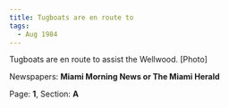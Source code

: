 ```yaml
---  
title: Tugboats are en route to  
tags:  
  - Aug 1984  
---  
```

  
Tugboats are en route to assist the Wellwood. [Photo]  
  
Newspapers: **Miami Morning News or The Miami Herald**  
  
Page: **1**, Section: **A** 
